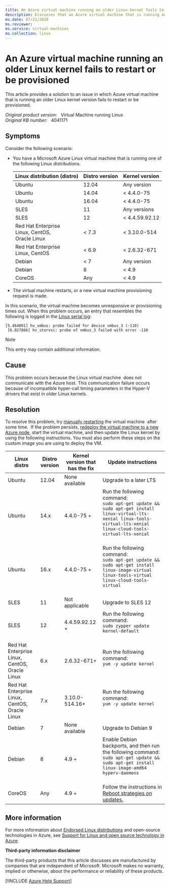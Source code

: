 ```yaml
---
title: An Azure virtual machine running an older Linux kernel fails to restart or be provisioned
description: Discusses that an Azure virtual machine that is running an older Linux kernel version fails to restart or be provisioned. Provides a resolution.
ms.date: 07/21/2020
ms.reviewer: 
ms.service: virtual-machines
ms.collection: linux
---
```

# An Azure virtual machine running an older Linux kernel fails to restart or be provisioned

This article provides a solution to an issue in which Azure virtual machine that is running an older Linux kernel version fails to restart or be provisioned.

_Original product version:_ &nbsp; Virtual Machine running Linux  
_Original KB number:_ &nbsp; 4041171

## Symptoms

Consider the following scenario:

- You have a Microsoft Azure Linux virtual machine that is running one of the following Linux distributions.

    | **Linux distribution (distro)**| **Distro version**| **Kernel version** |
    |---|---|---|
    | Ubuntu| 12.04| Any version |
    | Ubuntu| 14.04| < 4.4.0-75 |
    |Ubuntu|16.04| < 4.4.0-75 |
    | SLES|11| Any versions |
    | SLES|12| < 4.4.59.92.12 |
    |Red Hat Enterprise<br/>Linux, CentOS,<br/>Oracle Linux|< 7.3| < 3.10.0-514 |
    |Red Hat Enterprise<br/>Linux, CentOS|< 6.9|< 2.6.32-671|
    |Debian|< 7| Any version |
    |Debian|8|< 4.9|
    |CoreOS|Any|< 4.9|

- The virtual machine restarts, or a new virtual machine provisioning request is made.

In this scenario, the virtual machine becomes unresponsive or provisioning times out. When this problem occurs, an entry that resembles the following is logged in the [Linux serial log](/azure/virtual-machines/linux/boot-diagnostics):  

```
[5.464091] hv_vmbus: probe failed for device vmbus_3 (-110) 
 [6.027866] hv_storvsc: probe of vmbus_3 failed with error -110
```

> [!NOTE]
> This entry may contain additional information.

## Cause

This problem occurs because the Linux virtual machine  does not communicate with the Azure host. This communication failure occurs because of incompatible hyper-call timing parameters in the Hyper-V drivers that exist in older Linux kernels.

## Resolution

To resolve this problem, try [manually restarting](/cli/azure/vm#az-vm-restart) the virtual machine  after some time.  If the problem persists, [redeploy the virtual machine to a new Azure node](/azure/virtual-machines/linux/redeploy-to-new-node), start the virtual machine, and then update the Linux kernel by using the following instructions. You must also perform these steps on the custom image you are using to deploy the VM.  

| **Linux distro**| **Distro version**| **Kernel version that has the fix**| **Update instructions** |
|---|---|---|---|
|Ubuntu|12.04|None available|Upgrade to a later LTS|
| Ubuntu| 14.x| 4.4.0-75 +| Run the following command: <br/>`sudo apt-get update && sudo apt-get install linux-virtual-lts-xenial linux-tools-virtual-lts-xenial linux-cloud-tools-virtual-lts-xenial`<br/><br/>|
| Ubuntu| 16.x| 4.4.0-75 +| Run the following command: <br/>`sudo apt-get update && sudo apt-get install linux-image-virtual linux-tools-virtual linux-cloud-tools-virtual`<br/><br/>|
| SLES|11| Not applicable| Upgrade to SLES 12 |
| SLES|12| 4.4.59.92.12 +| Run the following command: <br/>`sudo zypper update kernel-default`<br/><br/>|
| Red Hat Enterprise Linux, CentOS, Oracle<br/>Linux|6.x|2.6.32-671+| Run the following command: <br/>`yum -y update kernel`<br/><br/>|
|Red Hat Enterprise Linux, CentOS, Oracle<br/>Linux|7.x|3.10.0-514.16+| Run the following command: <br/>`yum -y update kernel`<br/><br/>|
|Debian|7|None available|Upgrade to Debian 9|
| Debian|8|4.9 +| Enable Debian backports, and then run the following command: <br/>`sudo apt-get update && sudo apt-get install linux-image-amd64 hyperv-daemons`<br/><br/>|
| CoreOS|Any|4.9 +|Follow the instructions in [Reboot strategies on updates.](https://coreos.com/os/docs/latest/update-strategies.html) |
  
## More information

For more information about [Endorsed Linux distributions](/azure/virtual-machines/linux/endorsed-distros) and open-source technologies in Azure, see [Support for Linux and open source technology in Azure](../cloud-services/support-linux-open-source-technology.md).  

**Third-party information disclaimer**
  
The third-party products that this article discusses are manufactured by companies that are independent of Microsoft. Microsoft makes no warranty, implied or otherwise, about the performance or reliability of these products.

[!INCLUDE [Azure Help Support](../../includes/azure-help-support.md)]
